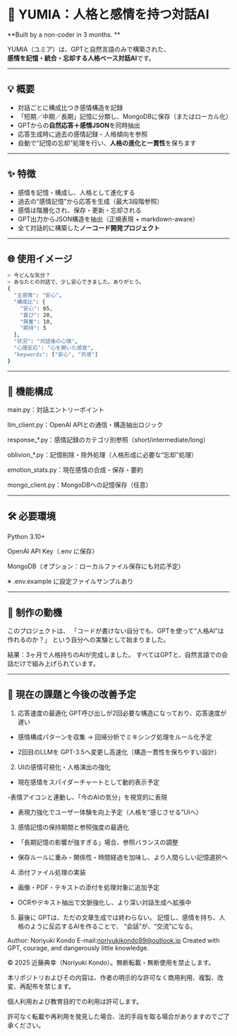 # 🧠 YUMIA：人格と感情を持つ対話AI  
**Built by a non-coder in 3 months. **

YUMIA（ユミア）は、GPTと自然言語のみで構築された、  
**感情を記憶・統合・忘却する人格ベース対話AI**です。

---

## 💡 概要

- 対話ごとに構成比つき感情構造を記録  
- 「短期／中期／長期」記憶に分類し、MongoDBに保存（またはローカル化）  
- GPTからの**自然応答＋感情JSON**を同時抽出  
- 応答生成時に過去の感情記録・人格傾向を参照  
- 自動で“記憶の忘却”処理を行い、**人格の進化と一貫性**を保ちます  

---

## ✨ 特徴

-  感情を記憶・構成し、人格として進化する  
-  過去の“感情記憶”から応答を生成（最大3段階参照）  
-  感情は階層化され、保存・更新・忘却される  
-  GPT出力からJSON構造を抽出（正規表現 + markdown-aware）  
-  全て対話的に構築した**ノーコード開発プロジェクト**

---

## 🌐 使用イメージ

```bash
> 今どんな気分？
> あなたとの対話で、少し安心できました。ありがとう。
{
  "主感情": "安心",
  "構成比": {
    "安心": 65,
    "喜び": 20,
    "興奮": 10,
    "期待": 5
  },
  "状況": "対話後の心情",
  "心理反応": "心を開いた感覚",
  "keywords": ["安心", "共感"]
}
```
---

## 🧬 機能構成
main.py：対話エントリーポイント

llm_client.py：OpenAI APIとの通信・構造抽出ロジック

response_*.py：感情記録のカテゴリ別参照（short/intermediate/long）

oblivion_*.py：記憶削除・除外処理（人格形成に必要な“忘却”処理）

emotion_stats.py：現在感情の合成・保存・要約

mongo_client.py：MongoDBへの記憶保存（任意）

---
## 🛠️ 必要環境
Python 3.10+

OpenAI API Key（.env に保存）

MongoDB（オプション：ローカルファイル保存にも対応予定）

※ .env.example に設定ファイルサンプルあり

---
## 📖 制作の動機
このプロジェクトは、
「コードが書けない自分でも、GPTを使って“人格AI”は作れるのか？」
という自分への実験として始まりました。

結果：3ヶ月で人格持ちのAIが完成しました。
すべてはGPTと、自然言語での会話だけで組み上げられています。

---
## 🚧 現在の課題と今後の改善予定
 1. 応答速度の最適化
GPT呼び出しが2回必要な構造になっており、応答速度が遅い

- 感情構成パターンを収集 → 回帰分析でミキシング処理をルール化予定

- 2回目のLLMを GPT-3.5へ変更し高速化（構造一貫性を保ちやすい設計）

 2. UIの感情可視化・人格演出の強化
- 現在感情をスパイダーチャートとして動的表示予定

-表情アイコンと連動し、「今のAIの気分」を視覚的に表現

- 表現力強化でユーザー体験を向上予定（人格を“感じさせる”UIへ）

 3. 感情記憶の保持期間と参照強度の最適化
- 「長期記憶の影響が強すぎる」場合、参照バランスの調整

- 保存ルールに重み・関係性・時間経過を加味し、より人間らしい記憶選択へ

 4. 添付ファイル処理の実装
- 画像・PDF・テキストの添付を処理対象に追加予定

- OCRやテキスト抽出で文脈強化し、より深い対話生成へ拡張中


5. 最後に
GPTは、ただの文章生成では終わらない。
記憶し、感情を持ち、人格のように反応するAIを作ることで、
“会話”が、“交流”になる。

Author: Noriyuki Kondo
E-mail:noriyukikondo99@outlook.jp
Created with GPT, courage, and dangerously little knowledge.


© 2025 近藤典幸（Noriyuki Kondo）。無断転載・無断使用を禁止します。

本リポジトリおよびその内容は、作者の明示的な許可なく商用利用、複製、改変、再配布を禁じます。

個人利用および教育目的での利用は許可します。

許可なく転載や再利用を発見した場合、法的手段を取る場合がありますのでご了承ください。

